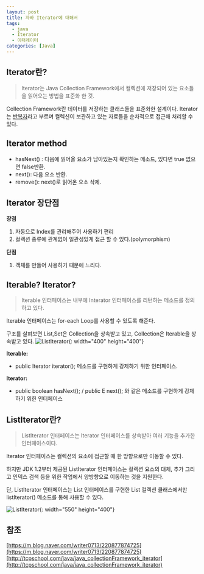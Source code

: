 ```yaml
---
layout: post
title: 자바 Iterator에 대해서
tags:
  - java
  - Iterator
  - 이터레이터
categories: [Java]
---
```

## Iterator란?
> Iterator는 Java Collection Framework에서 컬렉션에 저장되어 있는 요소들을 읽어오는 방법을 표준화 한 것.

Collection Framework란 데이터를 저장하는 클래스들을 표준화한 설계이다.
Iterator는 <u>반복자</u>라고 부르며 컬렉션이 보관하고 있는 자료들을 순차적으로 접근해 처리할 수 있다.

## Iterator method
* hasNext() : 다음에 읽어올 요소가 남아있는지 확인하는 메소드, 있다면 true 없으면 false반환.
* next(): 다음 요소 반환.
* remove(): next()로 읽어온 요소 삭제.

## Iterator 장단점
<b>장점</b>
1. 자동으로 Index를 관리해주어 사용하기 편리
2. 컬렉션 종류에 관계없이 일관성있게 접근 할 수 있다.(polymorphism)

<b>단점</b>
1. 객체를 만들어 사용하기 때문에 느리다.

## Iterable? Iterator?
> Iterable 인터페이스는 내부에 Interator 인터페이스를 리턴하는 메소드를 정의하고 있다.

Iterable 인터페이스는 for-each Loop를 사용할 수 있도록 해준다.

구조를 살펴보면 List,Set은 Collection을 상속받고 있고, Collection은 Iterable을 상속받고 있다.
![ListIterator]({{site.url}}/images/Iterator.png){: width="400" height="400"}

<b>Iterable:</b>
+ public Iterator iterator();  메소드를 구현하게 강제하기 위한 인터페이스.

<b>Iterator:</b>
+ public boolean hasNext();   /  public E next(); 와 같은 메소드를 구현하게 강제하기 위한 인터페이스

## ListIterator<E>란?
> ListIterator 인터페이스는 Iterator 인터페이스를 상속받아 여러 기능을 추가한 인터페이스이다.

Iterator 인터페이스는 컬렉션의 요소에 접근할 때 한 방향으로만 이동할 수 있다.

하지만 JDK 1.2부터 제공된 ListIterator 인터페이스는 컬렉션 요소의 대체, 추가 그리고 인덱스 검색 등을 위한 작업에서 양방향으로 이동하는 것을 지원한다.

단, ListIterator 인터페이스는 List 인터페이스를 구현한 List 컬렉션 클래스에서만 listIterator() 메소드를 통해 사용할 수 있다.

![ListIterator]({{site.url}}/images/ListIterator.JPG){: width="550" height="400"}

## 참조
[https://m.blog.naver.com/writer0713/220877874725](https://m.blog.naver.com/writer0713/220877874725)
[http://tcpschool.com/java/java_collectionFramework_iterator](http://tcpschool.com/java/java_collectionFramework_iterator)

